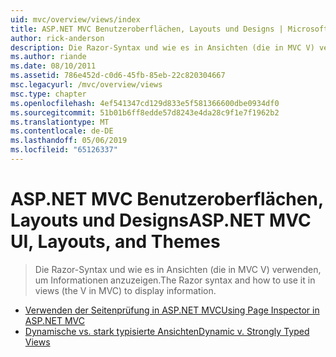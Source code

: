 ```yaml
---
uid: mvc/overview/views/index
title: ASP.NET MVC Benutzeroberflächen, Layouts und Designs | Microsoft-Dokumentation
author: rick-anderson
description: Die Razor-Syntax und wie es in Ansichten (die in MVC V) verwenden, um Informationen anzuzeigen.
ms.author: riande
ms.date: 08/10/2011
ms.assetid: 786e452d-c0d6-45fb-85eb-22c820304667
msc.legacyurl: /mvc/overview/views
msc.type: chapter
ms.openlocfilehash: 4ef541347cd129d833e5f581366600dbe0934df0
ms.sourcegitcommit: 51b01b6ff8edde57d8243e4da28c9f1e7f1962b2
ms.translationtype: MT
ms.contentlocale: de-DE
ms.lasthandoff: 05/06/2019
ms.locfileid: "65126337"
---
```

# <a name="aspnet-mvc-ui-layouts-and-themes"></a><span data-ttu-id="2cad7-103">ASP.NET MVC Benutzeroberflächen, Layouts und Designs</span><span class="sxs-lookup"><span data-stu-id="2cad7-103">ASP.NET MVC UI, Layouts, and Themes</span></span>

> <span data-ttu-id="2cad7-104">Die Razor-Syntax und wie es in Ansichten (die in MVC V) verwenden, um Informationen anzuzeigen.</span><span class="sxs-lookup"><span data-stu-id="2cad7-104">The Razor syntax and how to use it in views (the V in MVC) to display information.</span></span>

- [<span data-ttu-id="2cad7-105">Verwenden der Seitenprüfung in ASP.NET MVC</span><span class="sxs-lookup"><span data-stu-id="2cad7-105">Using Page Inspector in ASP.NET MVC</span></span>](using-page-inspector-in-aspnet-mvc.md)
- [<span data-ttu-id="2cad7-106">Dynamische vs. stark typisierte Ansichten</span><span class="sxs-lookup"><span data-stu-id="2cad7-106">Dynamic v. Strongly Typed Views</span></span>](dynamic-v-strongly-typed-views.md)
